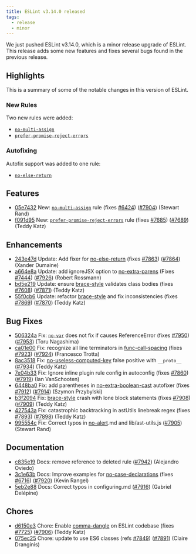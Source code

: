 ```yaml
---
title: ESLint v3.14.0 released
tags:
  - release
  - minor
---
```


We just pushed ESLint v3.14.0, which is a minor release upgrade of ESLint. This release adds some new features and fixes several bugs found in the previous release.

## Highlights

This is a summary of some of the notable changes in this version of ESLint.

### New Rules

Two new rules were added:

- [`no-multi-assign`](/docs/rules/no-multi-assign)
- [`prefer-promise-reject-errors`](/docs/rules/prefer-promise-reject-errors)

### Autofixing

Autofix support was added to one rule:

- [`no-else-return`](/docs/rules/no-else-return)


## Features


* [05e7432](https://github.com/eslint/eslint/commit/05e7432) New: [`no-multi-assign`](/docs/rules/no-multi-assign) rule (fixes [#6424](https://github.com/eslint/eslint/issues/6424)) ([#7904](https://github.com/eslint/eslint/issues/7904)) (Stewart Rand)
* [f091d95](https://github.com/eslint/eslint/commit/f091d95) New: [`prefer-promise-reject-errors`](/docs/rules/prefer-promise-reject-errors) rule (fixes [#7685](https://github.com/eslint/eslint/issues/7685)) ([#7689](https://github.com/eslint/eslint/issues/7689)) (Teddy Katz)




## Enhancements


* [243e47d](https://github.com/eslint/eslint/commit/243e47d) Update: Add fixer for [no-else-return](/docs/rules/no-else-return) (fixes [#7863](https://github.com/eslint/eslint/issues/7863)) ([#7864](https://github.com/eslint/eslint/issues/7864)) (Xander Dumaine)
* [a664e8a](https://github.com/eslint/eslint/commit/a664e8a) Update: add ignoreJSX option to [no-extra-parens](/docs/rules/no-extra-parens) (Fixes [#7444](https://github.com/eslint/eslint/issues/7444)) ([#7926](https://github.com/eslint/eslint/issues/7926)) (Robert Rossmann)
* [bd5e219](https://github.com/eslint/eslint/commit/bd5e219) Update: ensure [brace-style](/docs/rules/brace-style) validates class bodies (fixes [#7608](https://github.com/eslint/eslint/issues/7608)) ([#7871](https://github.com/eslint/eslint/issues/7871)) (Teddy Katz)
* [55f0cb6](https://github.com/eslint/eslint/commit/55f0cb6) Update: refactor [brace-style](/docs/rules/brace-style) and fix inconsistencies (fixes [#7869](https://github.com/eslint/eslint/issues/7869)) ([#7870](https://github.com/eslint/eslint/issues/7870)) (Teddy Katz)




## Bug Fixes


* [506324a](https://github.com/eslint/eslint/commit/506324a) Fix: [`no-var`](/docs/rules/no-var) does not fix if causes ReferenceError (fixes [#7950](https://github.com/eslint/eslint/issues/7950)) ([#7953](https://github.com/eslint/eslint/issues/7953)) (Toru Nagashima)
* [ca01e00](https://github.com/eslint/eslint/commit/ca01e00) Fix: recognize all line terminators in [func-call-spacing](/docs/rules/func-call-spacing) (fixes [#7923](https://github.com/eslint/eslint/issues/7923)) ([#7924](https://github.com/eslint/eslint/issues/7924)) (Francesco Trotta)
* [8ac3518](https://github.com/eslint/eslint/commit/8ac3518) Fix: [no-useless-computed-key](/docs/rules/no-useless-computed-key) false positive with `__proto__` ([#7934](https://github.com/eslint/eslint/issues/7934)) (Teddy Katz)
* [7e04b33](https://github.com/eslint/eslint/commit/7e04b33) Fix: Ignore inline plugin rule config in autoconfig (fixes [#7860](https://github.com/eslint/eslint/issues/7860)) ([#7919](https://github.com/eslint/eslint/issues/7919)) (Ian VanSchooten)
* [6448ba0](https://github.com/eslint/eslint/commit/6448ba0) Fix: add parentheses in [no-extra-boolean-cast](/docs/rules/no-extra-boolean-cast) autofixer (fixes [#7912](https://github.com/eslint/eslint/issues/7912)) ([#7914](https://github.com/eslint/eslint/issues/7914)) (Szymon Przybylski)
* [b3f2094](https://github.com/eslint/eslint/commit/b3f2094) Fix: [brace-style](/docs/rules/brace-style) crash with lone block statements (fixes [#7908](https://github.com/eslint/eslint/issues/7908)) ([#7909](https://github.com/eslint/eslint/issues/7909)) (Teddy Katz)
* [427543a](https://github.com/eslint/eslint/commit/427543a) Fix: catastrophic backtracking in astUtils linebreak regex (fixes [#7893](https://github.com/eslint/eslint/issues/7893)) ([#7898](https://github.com/eslint/eslint/issues/7898)) (Teddy Katz)
* [995554c](https://github.com/eslint/eslint/commit/995554c) Fix: Correct typos in [no-alert](/docs/rules/no-alert).md and lib/ast-utils.js ([#7905](https://github.com/eslint/eslint/issues/7905)) (Stewart Rand)




## Documentation


* [c835e19](https://github.com/eslint/eslint/commit/c835e19) Docs: remove reference to deleted rule ([#7942](https://github.com/eslint/eslint/issues/7942)) (Alejandro Oviedo)
* [3c1e63b](https://github.com/eslint/eslint/commit/3c1e63b) Docs: Improve examples for [no-case-declarations](/docs/rules/no-case-declarations) (fixes [#6716](https://github.com/eslint/eslint/issues/6716)) ([#7920](https://github.com/eslint/eslint/issues/7920)) (Kevin Rangel)
* [5eb2e88](https://github.com/eslint/eslint/commit/5eb2e88) Docs: Correct typos in configuring.md ([#7916](https://github.com/eslint/eslint/issues/7916)) (Gabriel Delépine)








## Chores


* [d6150e3](https://github.com/eslint/eslint/commit/d6150e3) Chore: Enable [comma-dangle](/docs/rules/comma-dangle) on ESLint codebase (fixes [#7725](https://github.com/eslint/eslint/issues/7725)) ([#7906](https://github.com/eslint/eslint/issues/7906)) (Teddy Katz)
* [075ec25](https://github.com/eslint/eslint/commit/075ec25) Chore: update to use ES6 classes (refs [#7849](https://github.com/eslint/eslint/issues/7849)) ([#7891](https://github.com/eslint/eslint/issues/7891)) (Claire Dranginis)
